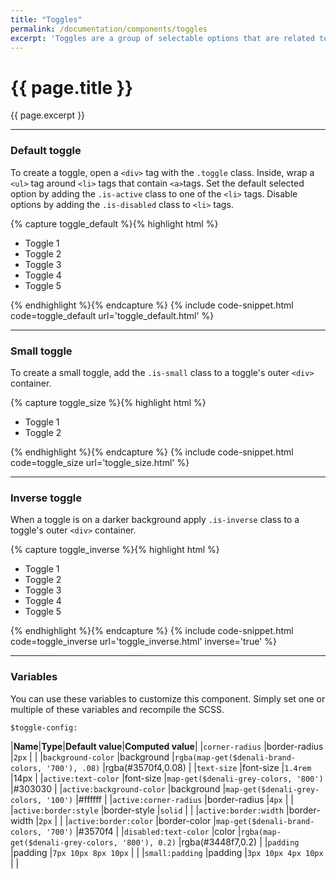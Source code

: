 ```yaml
---
title: "Toggles"
permalink: /documentation/components/toggles
excerpt: 'Toggles are a group of selectable options that are related to each other. The options are contained within a single component and one option is always selected by default. Toggles are available in default and small sizes.'
---
```


# {{ page.title }}

{{ page.excerpt }}


***


### Default toggle
To create a toggle, open a `<div>` tag with the `.toggle` class. Inside, wrap a `<ul>` tag around `<li>` tags that contain `<a>`tags. Set the default selected option by adding the `.is-active` class to one of the `<li>` tags. Disable options by adding the `.is-disabled` class to `<li>` tags.

{% capture toggle_default %}{% highlight html %}
<div class="toggle">
<ul>
<li><a>Toggle 1</a></li>
<li class="is-active"><a>Toggle 2</a></li>
<li><a>Toggle 3</a></li>
<li><a>Toggle 4</a></li>
<li class="is-disabled"><a>Toggle 5</a></li>
</ul>
</div>
{% endhighlight %}{% endcapture %}
{% include code-snippet.html code=toggle_default url='toggle_default.html' %}


***


### Small toggle
To create a small toggle, add the `.is-small` class to a toggle&#39;s outer `<div>` container.

{% capture toggle_size %}{% highlight html %}
<div class="toggle is-small">
<ul>
<li class="is-active"><a>Toggle 1</a></li>
<li><a>Toggle 2</a></li>
</ul>
</div>
{% endhighlight %}{% endcapture %}
{% include code-snippet.html code=toggle_size url='toggle_size.html' %}


***

### Inverse toggle
When a toggle is on a darker background apply `.is-inverse` class to a toggle&#39;s outer `<div>` container.

{% capture toggle_inverse %}{% highlight html %}
<div class="toggle is-inverse">
<ul>
<li><a>Toggle 1</a></li>
<li class="is-active"><a>Toggle 2</a></li>
<li><a>Toggle 3</a></li>
<li><a>Toggle 4</a></li>
<li class="is-disabled"><a>Toggle 5</a></li>
</ul>
</div>
{% endhighlight %}{% endcapture %}
{% include code-snippet.html code=toggle_inverse url='toggle_inverse.html' inverse='true' %}


***


### Variables
You can use these variables to customize this component. Simply set one or multiple of these variables and recompile the SCSS.

`$toggle-config:`

|**Name**|**Type**|**Default value**|**Computed value**|
|`corner-radius`            |border-radius  |`2px`                                              |    |
|`background-color`         |background     |`rgba(map-get($denali-brand-colors, '700'), .08)`  |rgba(#3570f4,0.08)           |
|`text-size`                |font-size      |`1.4rem`                                           |14px    |
|`active:text-color`        |font-size      |`map-get($denali-grey-colors, '800')`              |#303030           |
|`active:background-color`  |background     |`map-get($denali-grey-colors, '100')`              |#ffffff   |
|`active:corner-radius`     |border-radius  |`4px`                                              |   |
|`active:border:style`      |border-style   |`solid`                                            |   |
|`active:border:width`      |border-width   |`2px`                                              |   |
|`active:border:color`      |border-color   |`map-get($denali-brand-colors, '700')`             |#3570f4   |
|`disabled:text-color`      |color          |`rgba(map-get($denali-grey-colors, '800'), 0.2)`   |rgba(#3448f7,0.2)           |
|`padding`                  |padding        |`7px 10px 8px 10px`                                |           |
|`small:padding`            |padding        |`3px 10px 4px 10px`                                |           |
